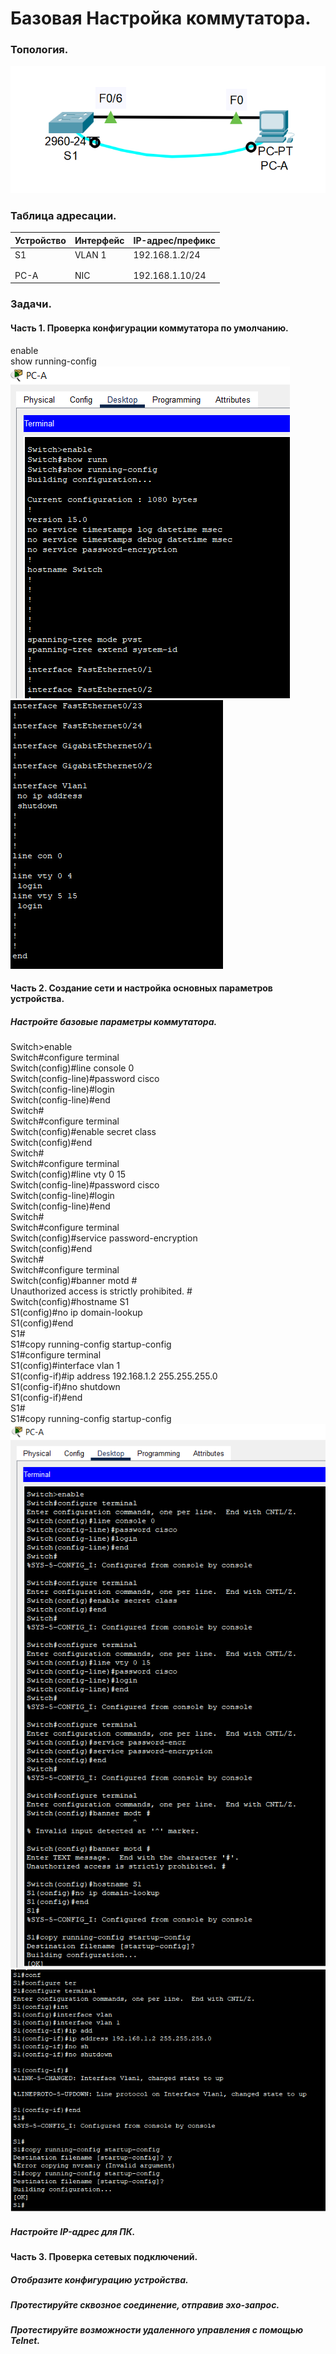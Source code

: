 # Базовая Настройка коммутатора.  
### Топология.  
![](Ethernet_connect.png)  
### Таблица адресации.  
| Устройство | Интерфейс | IP-адрес/префикс |
| --- | --- | --- |
| S1 | VLAN 1 | 192.168.1.2/24 |
|  |  |  |
|  |  |  |
| PC-A | NIC | 192.168.1.10/24 |
### Задачи.  
#### Часть 1. Проверка конфигурации коммутатора по умолчанию.  
enable  
show running-config  
![](running-config_1.png)  
![](running-config_2.png)  
#### Часть 2. Создание сети и настройка основных параметров устройства.  
##### Настройте базовые параметры коммутатора.  
Switch>enable  
Switch#configure terminal  
Switch(config)#line console 0  
Switch(config-line)#password cisco  
Switch(config-line)#login  
Switch(config-line)#end  
Switch#  
Switch#configure terminal  
Switch(config)#enable secret class  
Switch(config)#end  
Switch#  
Switch#configure terminal  
Switch(config)#line vty 0 15  
Switch(config-line)#password cisco  
Switch(config-line)#login  
Switch(config-line)#end  
Switch#  
Switch#configure terminal  
Switch(config)#service password-encryption   
Switch(config)#end  
Switch#  
Switch#configure terminal  
Switch(config)#banner motd #  
Unauthorized access is strictly prohibited. #  
Switch(config)#hostname S1  
S1(config)#no ip domain-lookup  
S1(config)#end  
S1#  
S1#copy running-config startup-config  
S1#configure terminal  
S1(config)#interface vlan 1  
S1(config-if)#ip address 192.168.1.2 255.255.255.0  
S1(config-if)#no shutdown  
S1(config-if)#end  
S1#  
S1#copy running-config startup-config  
![](Basic_configure_switch.png)  
![](Vlan_1_ip_add.png)  
##### Настройте IP-адрес для ПК.  

#### Часть 3. Проверка сетевых подключений.  
##### Отобразите конфигурацию устройства.  

##### Протестируйте сквозное соединение, отправив эхо-запрос.  

##### Протестируйте возможности удаленного управления с помощью Telnet.  

